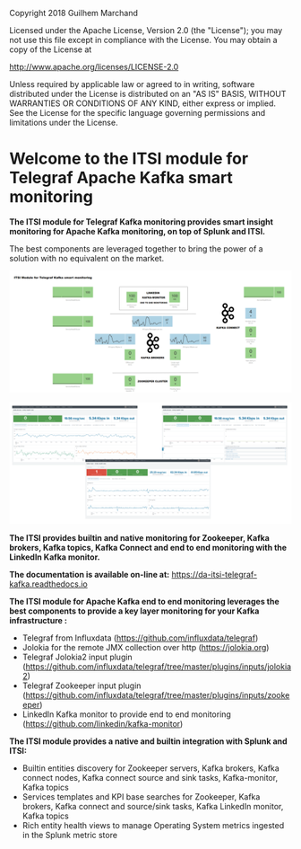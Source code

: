 Copyright 2018 Guilhem Marchand

Licensed under the Apache License, Version 2.0 (the "License");
you may not use this file except in compliance with the License.
You may obtain a copy of the License at

http://www.apache.org/licenses/LICENSE-2.0

Unless required by applicable law or agreed to in writing, software
distributed under the License is distributed on an "AS IS" BASIS,
WITHOUT WARRANTIES OR CONDITIONS OF ANY KIND, either express or implied.
See the License for the specific language governing permissions and
limitations under the License.

# Welcome to the ITSI module for Telegraf Apache Kafka smart monitoring

**The ITSI module for Telegraf Kafka monitoring provides smart insight monitoring for Apache Kafka monitoring, on top of Splunk and ITSI.**

The best components are leveraged together to bring the power of a solution with no equivalent on the market.

![screen1](./docs/img/glass_table.png)

![screen1](./docs/img/main1.png)

**The ITSI provides builtin and native monitoring for Zookeeper, Kafka brokers, Kafka topics, Kafka Connect and end to end monitoring with the LinkedIn Kafka monitor.**

**The documentation is available on-line at:** https://da-itsi-telegraf-kafka.readthedocs.io

**The ITSI module for Apache Kafka end to end monitoring leverages the best components to provide a key layer monitoring for your Kafka infrastructure :**

- Telegraf from Influxdata (https://github.com/influxdata/telegraf)
- Jolokia for the remote JMX collection over http (https://jolokia.org)
- Telegraf Jolokia2 input plugin (https://github.com/influxdata/telegraf/tree/master/plugins/inputs/jolokia2)
- Telegraf Zookeeper input plugin (https://github.com/influxdata/telegraf/tree/master/plugins/inputs/zookeeper)
- LinkedIn Kafka monitor to provide end to end monitoring (https://github.com/linkedin/kafka-monitor)

**The ITSI module provides a native and builtin integration with Splunk and ITSI:**

- Builtin entities discovery for Zookeeper servers, Kafka brokers, Kafka connect nodes, Kafka connect source and sink tasks, Kafka-monitor, Kafka topics
- Services templates and KPI base searches for Zookeeper, Kafka brokers, Kafka connect and source/sink tasks, Kafka LinkedIn monitor, Kafka topics
- Rich entity health views to manage Operating System metrics ingested in the Splunk metric store
